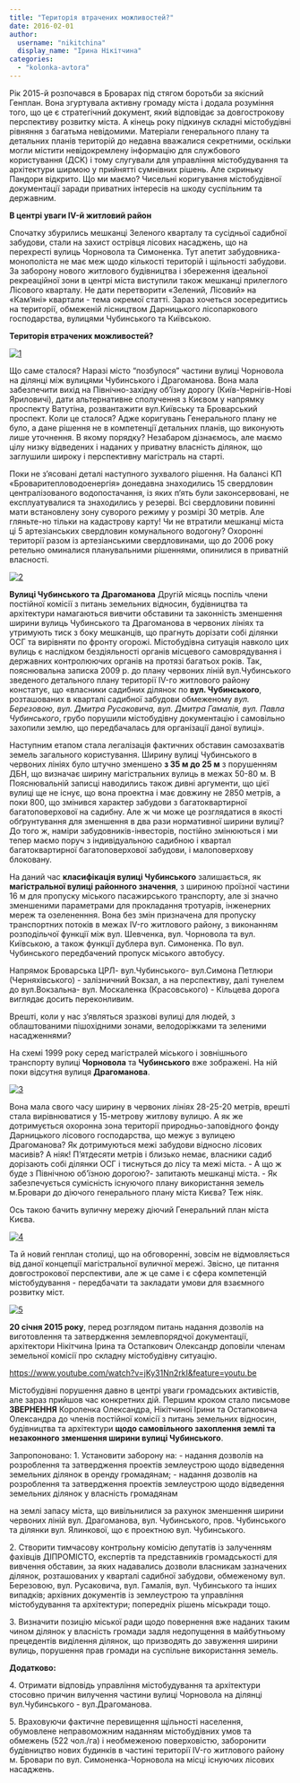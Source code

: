 ```yaml
---
title: "Територія втрачених можливостей?"
date: 2016-02-01
author: 
  username: "nikitchina"
  display_name: "Ірина Нікітчина"
categories: 
  - "kolonka-avtora"
---
```


Рік 2015-й розпочався в Броварах під стягом боротьби за якісний Генплан. Вона згуртувала активну громаду міста і додала розуміння того, що це є стратегічний документ, який відповідає за довгострокову перспективу розвитку міста. А кінець року підкинув складні містобудівні рівняння з багатьма невідомими. Матеріали генерального плану та детальних планів територій до недавна вважалися секретними, оскільки могли містити невідокремлену інформацію для службового користування (ДСК) і тому слугували для управління містобудування та архітектури ширмою у прийнятті сумнівних рішень. Але скриньку Пандори відкрито. Що ми маємо? Чисельні коригування містобудівної документації заради приватних інтересів на шкоду суспільним та державним.

**В центрі уваги IV-й житловий район**

Спочатку збурились мешканці Зеленого кварталу та сусідньої садибної забудови, стали на захист острівця лісових насаджень, що на перехресті вулиць Чорновола та Симоненка. Тут апетит забудовника-монополіста не має меж щодо кількості територій і щільності забудови. За заборону нового житлового будівництва і збереження ідеальної рекреаційної зони в центрі міста виступили також мешканці прилеглого Лісового кварталу. Не дати перетворити «Зелений, Лісовий» на «Кам’яні» квартали - тема окремої статті. Зараз хочеться зосередитись на території, обмеженій лісництвом Дарницького лісопаркового господарства, вулицями Чубинського та Київською.

**Територія втрачених можливостей?**

[![1](https://mpz.brovary.org/wp-content/uploads/2016/01/1.png)](https://mpz.brovary.org/wp-content/uploads/2016/01/1.png)

Що саме сталося? Наразі місто “позбулося” частини вулиці Чорновола на ділянці між вулицями Чубинського і Драгоманова. Вона мала забезпечити вихід на Північно-західну об’їзну дорогу (Київ-Чернігів-Нові Яриловичі), дати альтернативне сполучення з Києвом у напрямку проспекту Ватутіна, розвантажити вул.Київську та Броварський проспект. Коли це сталося? Адже коригувань Генерального плану не було, а дане рішення не в компетенції детальних планів, що виконують лише уточнення. В якому порядку? Незабаром дізнаємось, але маємо цілу низку відведених і наданих у приватну власність ділянок, що заглушили широку і перспективну магістраль на старті.

Поки не з’ясовані деталі наступного зухвалого рішення. На балансі КП «Броваритепловодоенергія» донедавна знаходились 15 свердловин централізованого водопостачання, із яких п’ять були законсервовані, не експлуатувалися та знаходились у резерві. Всі свердловини повинні мати встановлену зону суворого режиму у розмірі 30 метрів. Але гляньте-но тільки на кадастрову карту! Чи не втратили мешканці міста ці 5 артезіанських свердловин комунального водогону? Охоронні території разом із артезіанськими свердловинами, що до 2006 року ретельно оминалися планувальними рішеннями, опинилися в приватній власності.

[![2](https://mpz.brovary.org/wp-content/uploads/2016/01/2.png)](https://mpz.brovary.org/wp-content/uploads/2016/01/2.png)

**Вулиці Чубинського та Драгоманова** Другій місяць поспіль члени постійної комісії з питань земельних відносин, будівництва та архітектури намагаються вивчити обставини та законність зменшення ширини вулиць Чубинського та Драгоманова в червоних лініях та утримують тиск з боку мешканців, що прагнуть дорізати собі ділянки ОСГ та вирівняти по фронту огорожі. Містобудівна ситуація навколо цих вулиць є наслідком бездіяльності органів місцевого самоврядування і державних контролюючих органів на протязі багатьох років. Так, пояснювальна записка 2009 р. до плану червоних ліній вул.Чубинського зведеного детального плану території IV-го житлового району констатує, що «власники садибних ділянок по **вул. Чубинського**, розташованих в кварталі садибної забудови обмеженому _вул. Березовою, вул. Дмитра Русаковича, вул. Дмитра Гамалія, вул. Павла Чубинського_, грубо порушили містобудівну документацію і самовільно захопили землю, що передбачалась для організації даної вулиці».

Наступним етапом стала легалізація фактичних обставин самозахватів земель загального користування. Ширину вулиці Чубинського в червоних лініях було штучно зменшено **з 35 м до 25 м** з порушенням ДБН, що визначає ширину магістральних вулиць в межах 50-80 м. В Пояснювальній записці наводились також дивні аргументи, що цієї вулиці ще не існує, що вона проектна і має довжину не 2850 метрів, а поки 800, що змінився характер забудови з багатоквартирної багатоповерхової на садибну. Але ж чи може це розглядатися в якості обґрунтування для зменшення в два рази нормативної ширини вулиці? До того ж, наміри забудовників-інвесторів, постійно змінюються і ми тепер маємо поруч з індивідуальною садибною і квартал багатоквартирної багатоповерхової забудови, і малоповерхову блоковану.

На даний час **класифікація вулиці Чубинського** залишається, як **магістральної вулиці районного значення**, з шириною проїзної частини 16 м для пропуску міського пасажирського транспорту, але зі значно зменшеними параметрами для прокладання тротуарів, інженерних мереж та озелененння. Вона без змін призначена для пропуску транспортних потоків в межах IV-го житлового району, з виконанням розподільчої функції між вул. Шевченка, вул. Чорновола та вул. Київською, а також функції дублера вул. Симоненка. По вул. Чубинського передбачений пропуск міського автобусу.

Напрямок Броварська ЦРЛ- вул.Чубинського- вул.Симона Петлюри (Черняхівського) - залізничний Вокзал, а на перспективу, далі тунелем до вул.Вокзальна- вул. Москаленка (Красовського) - Кільцева дорога виглядає досить переконливим.

Врешті, коли у нас з’являться зразкові вулиці для людей, з облаштованими пішохідними зонами, велодоріжками та зеленими насадженнями?

На схемі 1999 року серед магістралей міського і зовнішнього транспорту вулиці **Чорновола** та **Чубинського** вже зображені. На ній поки відсутня вулиця **Драгоманова**.

[![3](https://mpz.brovary.org/wp-content/uploads/2016/01/3.png)](https://mpz.brovary.org/wp-content/uploads/2016/01/3.png)

Вона мала свого часу ширину в червоних лініях 28-25-20 метрів, врешті стала вирівнюватися у 15-метрову житлову вулицю. А як же дотримується охоронна зона території природньо-заповідного фонду Дарницького лісового господарства, що межує з вулицею Драгоманова? Як дотримуються межі забудови відносно лісових масивів? А ніяк! П’ятдесяти метрів і близько немає, власники садиб дорізають собі ділянки ОСГ і тиснуться до лісу та межі міста. - А що ж буде з Північною об’їзною дорогою?- запитають мешканці міста. - Як забезпечується сумісність існуючого плану використання земель м.Бровари до діючого генерального плану міста Києва? Теж ніяк.

Ось такою бачить вуличну мережу діючий Генеральний план міста Києва.

[![4](https://mpz.brovary.org/wp-content/uploads/2016/01/4.png)](https://mpz.brovary.org/wp-content/uploads/2016/01/4.png)

Та й новий генплан столиці, що на обговоренні, зовсім не відмовляється від даної концепції магістральної вуличної мережі. Звісно, це питання довгострокової перспективи, але ж це саме і є сфера компетенцій містобудування - передбачати та закладати умови для взаємного розвитку міст.

[![5](https://mpz.brovary.org/wp-content/uploads/2016/01/5.png)](https://mpz.brovary.org/wp-content/uploads/2016/01/5.png)

**20 січня 2015 року**, перед розглядом питань надання дозволів на виготовлення та затвердження землевпорядчої документації, архітектори Нікітчина Ірина та Остапкович Олександр доповіли членам земельної комісії про складну містобудівну ситуацію.

https://www.youtube.com/watch?v=jKy31Nn2rkI&feature=youtu.be

Містобудівні порушення давно в центрі уваги громадських активістів, але зараз прийшов час конкретних дій. Першим кроком стало письмове **ЗВЕРНЕННЯ** Короленка Олександра, Нікітчиної Ірини та Остапковича Олександра до членів постійної комісії з питань земельних відносин, будівництва та архітектури **щодо самовільного захоплення землі та незаконного зменшення ширини вулиці Чубинського**.

Запропоновано: 1. Установити заборону на: - надання дозволів на розроблення та затвердження проектів землеустрою щодо відведення земельних ділянок в оренду громадянам; - надання дозволів на розроблення та затвердження проектів землеустрою щодо відведення земельних ділянок у власність громадянам

на землі запасу міста, що вивільнилися за рахунок зменшення ширини червоних ліній вул. Драгоманова, вул. Чубинського, пров. Чубинського та ділянки вул. Ялинкової, що є проектною вул. Чубинського.

2\. Створити тимчасову контрольну комісію депутатів із залученням фахівців ДІПРОМІСТО, експертів та представників громадськості для вивчення обставин, за яких надавались дозволи власникам зазначених ділянок, розташованих у кварталі садибної забудови, обмеженому вул. Березовою, вул. Русаковича, вул. Гамалія, вул. Чубинського та інших випадків; архівних документів із землеустрою та управління містобудування та архітектури; попередніх рішень міськради тощо.

3\. Визначити позицію міської ради щодо повернення вже наданих таким чином ділянок у власність громади задля недопущення в майбутньому прецедентів виділення ділянок, що призводять до завуження ширини вулиць, порушення прав громади на суспільне використання земель.

**Додатково:**

4\. Отримати відповідь управління містобудування та архітектури стосовно причин вилучення частини вулиці Чорновола на ділянці вул.Чубинського - вул.Драгоманова.

5\. Враховуючи фактичне перевищення щільності населення, обумовлене неправоможним наданням містобудівних умов та обмежень (522 чол./га) і необмеженою поверховістю, заборонити будівництво нових будинків в частині території IV-го житлового району м. Бровари по вул. Симоненка-Чорновола на місці існуючих лісових насаджень.
